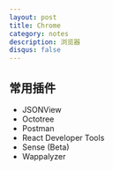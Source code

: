 ```yaml
---
layout: post
title: Chrome
category: notes
description: 浏览器
disqus: false
---
```


## 常用插件
* JSONView
* Octotree
* Postman
* React Developer Tools
* Sense (Beta)
* Wappalyzer